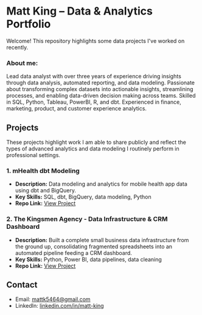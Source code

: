 # Matt King – Data & Analytics Portfolio

Welcome! This repository highlights some data projects I've worked on recently.

### About me:
Lead data analyst with over three years of experience driving insights through data analysis, automated reporting, and data modeling. 
Passionate about transforming complex datasets into actionable insights, streamlining processes, and enabling data-driven decision making across teams.
Skilled in SQL, Python, Tableau, PowerBI, R, and dbt.
Experienced in finance, marketing, product, and customer experience analytics.

## Projects
These projects highlight work I am able to share publicly and reflect the types of advanced analytics and data modeling I routinely perform in professional settings.

### 1. mHealth dbt Modeling
- **Description:** Data modeling and analytics for mobile health app data using dbt and BigQuery.
- **Key Skills:** SQL, dbt, BigQuery, data modeling, Python
- **Repo Link:** [View Project](https://github.com/mattking-2/mHealth_dbt)

### 2. The Kingsmen Agency - Data Infrastructure & CRM Dashboard
- **Description:** Built a complete small business data infrastructure from the ground up, consolidating fragmented spreadsheets into an automated pipeline feeding a CRM dashboard.
- **Key Skills:** Python,  Power BI, data pipelines, data cleaning
- **Repo Link:** [View Project](https://github.com/mattking-2/kingsmen_agency_project)

## Contact
- Email: mattk5464@gmail.com
- LinkedIn: [linkedin.com/in/matt-king](https://www.linkedin.com/in/matt-king/)
